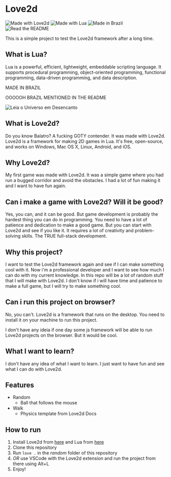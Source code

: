 # Love2d

<html> 
    <img src="https://img.shields.io/badge/Made%20with-Love2d-red" alt="Made with Love2d">
    <img src="https://img.shields.io/badge/Made%20with-Lua-blue" alt="Made with Lua"> </html> <html> <img src="https://img.shields.io/badge/Made%20in-Brazil-green" alt="Made in Brazil"> </html> <html> <img src="https://img.shields.io/badge/Read%20the-README-yellow" alt="Read the README">
</html>

This is a simple project to test the Love2d framework after a long time.

## What is Lua?

Lua is a powerful, efficient, lightweight, embeddable scripting language. It supports procedural programming, object-oriented programming, functional programming, data-driven programming, and data description.

MADE IN BRAZIL

OOOOOH BRAZIL MENTIONED IN THE README

<html> <img src="https://img.shields.io/badge/Leia%20o-Universo%20em%20Desencanto-yellow" alt="Leia o Universo em Desencanto"> </html>

## What is Love2d?

Do you know Balatro? A fucking GOTY contender. It was made with Love2d. Love2d is a framework for making 2D games in Lua. It's free, open-source, and works on Windows, Mac OS X, Linux, Android, and iOS.

## Why Love2d?

My first game was made with Love2d. It was a simple game where you had run a bugged corridor and avoid the obstacles. I had a lot of fun making it and I want to have fun again.

## Can i make a game with Love2d? Will it be good?

Yes, you can, and it can be good. But game development is probably the hardest thing you can do in programming. You need to have a lot of patience and dedication to make a good game. But you can start with Love2d and see if you like it. It requires a lot of creativity and problem-solving skills. The TRUE full-stack development.

## Why this project?

I want to test the Love2d framework again and see if I can make something cool with it. Now i'm a professional developer and I want to see how much I can do with my current knowledge.
In this repo will be a lot of random stuff that I will make with Love2d. I don't know if i will have time and patience to make a full game, but I will try to make something cool.

## Can i run this project on browser?

No, you can't. Love2d is a framework that runs on the desktop. You need to install it on your machine to run this project.

I don't have any ideia if one day some js framework will be able to run Love2d projects on the browser. But it would be cool.

## What I want to learn?

I don't have any idea of what I want to learn. I just want to have fun and see what I can do with Love2d.

## Features

- Random
  - Ball that follows the mouse
- Walk
  - Physics template from Love2d Docs

## How to run

1. Install Love2d from [here](https://love2d.org/) and Lua from [here](https://www.lua.org/download.html)
2. Clone this repository
3. Run `love .` in the _random_ folder of this repository
4. _OR_ use VSCode with the Love2d extension and run the project from there using Alt+L
5. Enjoy!
